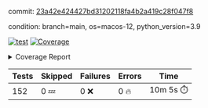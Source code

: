 commit: [23a42e424427bd31202118fa4b2a419c28f047f8](https://github.com/rcmdnk/homebrew-file/tree/23a42e424427bd31202118fa4b2a419c28f047f8)

condition: branch=main, os=macos-12, python_version=3.9

[![test](https://github.com/rcmdnk/homebrew-file/actions/workflows/test.yml/badge.svg)](https://github.com/rcmdnk/homebrew-file/actions/runs/4534900964)
<a href="https://github.com/rcmdnk/homebrew-file/blob/23a42e424427bd31202118fa4b2a419c28f047f8/README.md"><img alt="Coverage" src="https://img.shields.io/badge/Coverage-54%25-orange.svg" /></a><details><summary>Coverage Report </summary><table><tr><th>File</th><th>Stmts</th><th>Miss</th><th>Cover</th><th>Missing</th></tr><tbody><tr><td colspan="5"><b>bin</b></td></tr><tr><td>&nbsp; &nbsp;<a href="https://github.com/rcmdnk/homebrew-file/blob/23a42e424427bd31202118fa4b2a419c28f047f8/bin/brew-file">brew-file</a></td><td>1881</td><td>858</td><td>54%</td><td><a href="https://github.com/rcmdnk/homebrew-file/blob/23a42e424427bd31202118fa4b2a419c28f047f8/bin/brew-file#L43-L58">43&ndash;58</a>, <a href="https://github.com/rcmdnk/homebrew-file/blob/23a42e424427bd31202118fa4b2a419c28f047f8/bin/brew-file#L63-L65">63&ndash;65</a>, <a href="https://github.com/rcmdnk/homebrew-file/blob/23a42e424427bd31202118fa4b2a419c28f047f8/bin/brew-file#L158">158</a>, <a href="https://github.com/rcmdnk/homebrew-file/blob/23a42e424427bd31202118fa4b2a419c28f047f8/bin/brew-file#L273">273</a>, <a href="https://github.com/rcmdnk/homebrew-file/blob/23a42e424427bd31202118fa4b2a419c28f047f8/bin/brew-file#L292">292</a>, <a href="https://github.com/rcmdnk/homebrew-file/blob/23a42e424427bd31202118fa4b2a419c28f047f8/bin/brew-file#L357">357</a>, <a href="https://github.com/rcmdnk/homebrew-file/blob/23a42e424427bd31202118fa4b2a419c28f047f8/bin/brew-file#L360-L363">360&ndash;363</a>, <a href="https://github.com/rcmdnk/homebrew-file/blob/23a42e424427bd31202118fa4b2a419c28f047f8/bin/brew-file#L377-L382">377&ndash;382</a>, <a href="https://github.com/rcmdnk/homebrew-file/blob/23a42e424427bd31202118fa4b2a419c28f047f8/bin/brew-file#L420-L425">420&ndash;425</a>, <a href="https://github.com/rcmdnk/homebrew-file/blob/23a42e424427bd31202118fa4b2a419c28f047f8/bin/brew-file#L436">436</a>, <a href="https://github.com/rcmdnk/homebrew-file/blob/23a42e424427bd31202118fa4b2a419c28f047f8/bin/brew-file#L641">641</a>, <a href="https://github.com/rcmdnk/homebrew-file/blob/23a42e424427bd31202118fa4b2a419c28f047f8/bin/brew-file#L643">643</a>, <a href="https://github.com/rcmdnk/homebrew-file/blob/23a42e424427bd31202118fa4b2a419c28f047f8/bin/brew-file#L645">645</a>, <a href="https://github.com/rcmdnk/homebrew-file/blob/23a42e424427bd31202118fa4b2a419c28f047f8/bin/brew-file#L662-L666">662&ndash;666</a>, <a href="https://github.com/rcmdnk/homebrew-file/blob/23a42e424427bd31202118fa4b2a419c28f047f8/bin/brew-file#L679-L684">679&ndash;684</a>, <a href="https://github.com/rcmdnk/homebrew-file/blob/23a42e424427bd31202118fa4b2a419c28f047f8/bin/brew-file#L694">694</a>, <a href="https://github.com/rcmdnk/homebrew-file/blob/23a42e424427bd31202118fa4b2a419c28f047f8/bin/brew-file#L710">710</a>, <a href="https://github.com/rcmdnk/homebrew-file/blob/23a42e424427bd31202118fa4b2a419c28f047f8/bin/brew-file#L714-L718">714&ndash;718</a>, <a href="https://github.com/rcmdnk/homebrew-file/blob/23a42e424427bd31202118fa4b2a419c28f047f8/bin/brew-file#L736-L750">736&ndash;750</a>, <a href="https://github.com/rcmdnk/homebrew-file/blob/23a42e424427bd31202118fa4b2a419c28f047f8/bin/brew-file#L843-L858">843&ndash;858</a>, <a href="https://github.com/rcmdnk/homebrew-file/blob/23a42e424427bd31202118fa4b2a419c28f047f8/bin/brew-file#L886">886</a>, <a href="https://github.com/rcmdnk/homebrew-file/blob/23a42e424427bd31202118fa4b2a419c28f047f8/bin/brew-file#L897-L898">897&ndash;898</a>, <a href="https://github.com/rcmdnk/homebrew-file/blob/23a42e424427bd31202118fa4b2a419c28f047f8/bin/brew-file#L906">906</a>, <a href="https://github.com/rcmdnk/homebrew-file/blob/23a42e424427bd31202118fa4b2a419c28f047f8/bin/brew-file#L919-L924">919&ndash;924</a>, <a href="https://github.com/rcmdnk/homebrew-file/blob/23a42e424427bd31202118fa4b2a419c28f047f8/bin/brew-file#L928-L930">928&ndash;930</a>, <a href="https://github.com/rcmdnk/homebrew-file/blob/23a42e424427bd31202118fa4b2a419c28f047f8/bin/brew-file#L934-L937">934&ndash;937</a>, <a href="https://github.com/rcmdnk/homebrew-file/blob/23a42e424427bd31202118fa4b2a419c28f047f8/bin/brew-file#L1032-L1034">1032&ndash;1034</a>, <a href="https://github.com/rcmdnk/homebrew-file/blob/23a42e424427bd31202118fa4b2a419c28f047f8/bin/brew-file#L1037">1037</a>, <a href="https://github.com/rcmdnk/homebrew-file/blob/23a42e424427bd31202118fa4b2a419c28f047f8/bin/brew-file#L1043">1043</a>, <a href="https://github.com/rcmdnk/homebrew-file/blob/23a42e424427bd31202118fa4b2a419c28f047f8/bin/brew-file#L1066-L1069">1066&ndash;1069</a>, <a href="https://github.com/rcmdnk/homebrew-file/blob/23a42e424427bd31202118fa4b2a419c28f047f8/bin/brew-file#L1131">1131</a>, <a href="https://github.com/rcmdnk/homebrew-file/blob/23a42e424427bd31202118fa4b2a419c28f047f8/bin/brew-file#L1160">1160</a>, <a href="https://github.com/rcmdnk/homebrew-file/blob/23a42e424427bd31202118fa4b2a419c28f047f8/bin/brew-file#L1193">1193</a>, <a href="https://github.com/rcmdnk/homebrew-file/blob/23a42e424427bd31202118fa4b2a419c28f047f8/bin/brew-file#L1196">1196</a>, <a href="https://github.com/rcmdnk/homebrew-file/blob/23a42e424427bd31202118fa4b2a419c28f047f8/bin/brew-file#L1208">1208</a>, <a href="https://github.com/rcmdnk/homebrew-file/blob/23a42e424427bd31202118fa4b2a419c28f047f8/bin/brew-file#L1210">1210</a>, <a href="https://github.com/rcmdnk/homebrew-file/blob/23a42e424427bd31202118fa4b2a419c28f047f8/bin/brew-file#L1241">1241</a>, <a href="https://github.com/rcmdnk/homebrew-file/blob/23a42e424427bd31202118fa4b2a419c28f047f8/bin/brew-file#L1245">1245</a>, <a href="https://github.com/rcmdnk/homebrew-file/blob/23a42e424427bd31202118fa4b2a419c28f047f8/bin/brew-file#L1249-L1252">1249&ndash;1252</a>, <a href="https://github.com/rcmdnk/homebrew-file/blob/23a42e424427bd31202118fa4b2a419c28f047f8/bin/brew-file#L1254-L1257">1254&ndash;1257</a>, <a href="https://github.com/rcmdnk/homebrew-file/blob/23a42e424427bd31202118fa4b2a419c28f047f8/bin/brew-file#L1286-L1300">1286&ndash;1300</a>, <a href="https://github.com/rcmdnk/homebrew-file/blob/23a42e424427bd31202118fa4b2a419c28f047f8/bin/brew-file#L1305-L1308">1305&ndash;1308</a>, <a href="https://github.com/rcmdnk/homebrew-file/blob/23a42e424427bd31202118fa4b2a419c28f047f8/bin/brew-file#L1311-L1317">1311&ndash;1317</a>, <a href="https://github.com/rcmdnk/homebrew-file/blob/23a42e424427bd31202118fa4b2a419c28f047f8/bin/brew-file#L1322">1322</a>, <a href="https://github.com/rcmdnk/homebrew-file/blob/23a42e424427bd31202118fa4b2a419c28f047f8/bin/brew-file#L1330">1330</a>, <a href="https://github.com/rcmdnk/homebrew-file/blob/23a42e424427bd31202118fa4b2a419c28f047f8/bin/brew-file#L1336-L1341">1336&ndash;1341</a>, <a href="https://github.com/rcmdnk/homebrew-file/blob/23a42e424427bd31202118fa4b2a419c28f047f8/bin/brew-file#L1352-L1374">1352&ndash;1374</a>, <a href="https://github.com/rcmdnk/homebrew-file/blob/23a42e424427bd31202118fa4b2a419c28f047f8/bin/brew-file#L1402">1402</a>, <a href="https://github.com/rcmdnk/homebrew-file/blob/23a42e424427bd31202118fa4b2a419c28f047f8/bin/brew-file#L1418-L1425">1418&ndash;1425</a>, <a href="https://github.com/rcmdnk/homebrew-file/blob/23a42e424427bd31202118fa4b2a419c28f047f8/bin/brew-file#L1430-L1446">1430&ndash;1446</a>, <a href="https://github.com/rcmdnk/homebrew-file/blob/23a42e424427bd31202118fa4b2a419c28f047f8/bin/brew-file#L1451-L1455">1451&ndash;1455</a>, <a href="https://github.com/rcmdnk/homebrew-file/blob/23a42e424427bd31202118fa4b2a419c28f047f8/bin/brew-file#L1469-L1516">1469&ndash;1516</a>, <a href="https://github.com/rcmdnk/homebrew-file/blob/23a42e424427bd31202118fa4b2a419c28f047f8/bin/brew-file#L1519-L1550">1519&ndash;1550</a>, <a href="https://github.com/rcmdnk/homebrew-file/blob/23a42e424427bd31202118fa4b2a419c28f047f8/bin/brew-file#L1555-L1589">1555&ndash;1589</a>, <a href="https://github.com/rcmdnk/homebrew-file/blob/23a42e424427bd31202118fa4b2a419c28f047f8/bin/brew-file#L1594-L1675">1594&ndash;1675</a>, <a href="https://github.com/rcmdnk/homebrew-file/blob/23a42e424427bd31202118fa4b2a419c28f047f8/bin/brew-file#L1678-L1687">1678&ndash;1687</a>, <a href="https://github.com/rcmdnk/homebrew-file/blob/23a42e424427bd31202118fa4b2a419c28f047f8/bin/brew-file#L1700">1700</a>, <a href="https://github.com/rcmdnk/homebrew-file/blob/23a42e424427bd31202118fa4b2a419c28f047f8/bin/brew-file#L1705">1705</a>, <a href="https://github.com/rcmdnk/homebrew-file/blob/23a42e424427bd31202118fa4b2a419c28f047f8/bin/brew-file#L1710-L1749">1710&ndash;1749</a>, <a href="https://github.com/rcmdnk/homebrew-file/blob/23a42e424427bd31202118fa4b2a419c28f047f8/bin/brew-file#L1753-L1862">1753&ndash;1862</a>, <a href="https://github.com/rcmdnk/homebrew-file/blob/23a42e424427bd31202118fa4b2a419c28f047f8/bin/brew-file#L1872-L1884">1872&ndash;1884</a>, <a href="https://github.com/rcmdnk/homebrew-file/blob/23a42e424427bd31202118fa4b2a419c28f047f8/bin/brew-file#L1888">1888</a>, <a href="https://github.com/rcmdnk/homebrew-file/blob/23a42e424427bd31202118fa4b2a419c28f047f8/bin/brew-file#L1897-L1975">1897&ndash;1975</a>, <a href="https://github.com/rcmdnk/homebrew-file/blob/23a42e424427bd31202118fa4b2a419c28f047f8/bin/brew-file#L1983-L2028">1983&ndash;2028</a>, <a href="https://github.com/rcmdnk/homebrew-file/blob/23a42e424427bd31202118fa4b2a419c28f047f8/bin/brew-file#L2031-L2038">2031&ndash;2038</a>, <a href="https://github.com/rcmdnk/homebrew-file/blob/23a42e424427bd31202118fa4b2a419c28f047f8/bin/brew-file#L2042-L2043">2042&ndash;2043</a>, <a href="https://github.com/rcmdnk/homebrew-file/blob/23a42e424427bd31202118fa4b2a419c28f047f8/bin/brew-file#L2048-L2092">2048&ndash;2092</a>, <a href="https://github.com/rcmdnk/homebrew-file/blob/23a42e424427bd31202118fa4b2a419c28f047f8/bin/brew-file#L2101-L2137">2101&ndash;2137</a>, <a href="https://github.com/rcmdnk/homebrew-file/blob/23a42e424427bd31202118fa4b2a419c28f047f8/bin/brew-file#L2140-L2146">2140&ndash;2146</a>, <a href="https://github.com/rcmdnk/homebrew-file/blob/23a42e424427bd31202118fa4b2a419c28f047f8/bin/brew-file#L2150-L2158">2150&ndash;2158</a>, <a href="https://github.com/rcmdnk/homebrew-file/blob/23a42e424427bd31202118fa4b2a419c28f047f8/bin/brew-file#L2180-L2181">2180&ndash;2181</a>, <a href="https://github.com/rcmdnk/homebrew-file/blob/23a42e424427bd31202118fa4b2a419c28f047f8/bin/brew-file#L2185">2185</a>, <a href="https://github.com/rcmdnk/homebrew-file/blob/23a42e424427bd31202118fa4b2a419c28f047f8/bin/brew-file#L2196-L2197">2196&ndash;2197</a>, <a href="https://github.com/rcmdnk/homebrew-file/blob/23a42e424427bd31202118fa4b2a419c28f047f8/bin/brew-file#L2207-L2376">2207&ndash;2376</a>, <a href="https://github.com/rcmdnk/homebrew-file/blob/23a42e424427bd31202118fa4b2a419c28f047f8/bin/brew-file#L2382-L2537">2382&ndash;2537</a>, <a href="https://github.com/rcmdnk/homebrew-file/blob/23a42e424427bd31202118fa4b2a419c28f047f8/bin/brew-file#L2565">2565</a>, <a href="https://github.com/rcmdnk/homebrew-file/blob/23a42e424427bd31202118fa4b2a419c28f047f8/bin/brew-file#L2590">2590</a>, <a href="https://github.com/rcmdnk/homebrew-file/blob/23a42e424427bd31202118fa4b2a419c28f047f8/bin/brew-file#L2667">2667</a>, <a href="https://github.com/rcmdnk/homebrew-file/blob/23a42e424427bd31202118fa4b2a419c28f047f8/bin/brew-file#L2672-L2683">2672&ndash;2683</a>, <a href="https://github.com/rcmdnk/homebrew-file/blob/23a42e424427bd31202118fa4b2a419c28f047f8/bin/brew-file#L2707-L2715">2707&ndash;2715</a>, <a href="https://github.com/rcmdnk/homebrew-file/blob/23a42e424427bd31202118fa4b2a419c28f047f8/bin/brew-file#L2738">2738</a>, <a href="https://github.com/rcmdnk/homebrew-file/blob/23a42e424427bd31202118fa4b2a419c28f047f8/bin/brew-file#L2750">2750</a>, <a href="https://github.com/rcmdnk/homebrew-file/blob/23a42e424427bd31202118fa4b2a419c28f047f8/bin/brew-file#L2766">2766</a>, <a href="https://github.com/rcmdnk/homebrew-file/blob/23a42e424427bd31202118fa4b2a419c28f047f8/bin/brew-file#L2780-L2784">2780&ndash;2784</a>, <a href="https://github.com/rcmdnk/homebrew-file/blob/23a42e424427bd31202118fa4b2a419c28f047f8/bin/brew-file#L2788-L2791">2788&ndash;2791</a>, <a href="https://github.com/rcmdnk/homebrew-file/blob/23a42e424427bd31202118fa4b2a419c28f047f8/bin/brew-file#L2794-L2797">2794&ndash;2797</a>, <a href="https://github.com/rcmdnk/homebrew-file/blob/23a42e424427bd31202118fa4b2a419c28f047f8/bin/brew-file#L2800-L2808">2800&ndash;2808</a>, <a href="https://github.com/rcmdnk/homebrew-file/blob/23a42e424427bd31202118fa4b2a419c28f047f8/bin/brew-file#L2837-L2844">2837&ndash;2844</a>, <a href="https://github.com/rcmdnk/homebrew-file/blob/23a42e424427bd31202118fa4b2a419c28f047f8/bin/brew-file#L2855-L2862">2855&ndash;2862</a>, <a href="https://github.com/rcmdnk/homebrew-file/blob/23a42e424427bd31202118fa4b2a419c28f047f8/bin/brew-file#L2943-L2945">2943&ndash;2945</a>, <a href="https://github.com/rcmdnk/homebrew-file/blob/23a42e424427bd31202118fa4b2a419c28f047f8/bin/brew-file#L2966">2966</a>, <a href="https://github.com/rcmdnk/homebrew-file/blob/23a42e424427bd31202118fa4b2a419c28f047f8/bin/brew-file#L2972">2972</a>, <a href="https://github.com/rcmdnk/homebrew-file/blob/23a42e424427bd31202118fa4b2a419c28f047f8/bin/brew-file#L2983-L3595">2983&ndash;3595</a>, <a href="https://github.com/rcmdnk/homebrew-file/blob/23a42e424427bd31202118fa4b2a419c28f047f8/bin/brew-file#L3599">3599</a></td></tr><tr><td><b>TOTAL</b></td><td><b>1881</b></td><td><b>858</b></td><td><b>54%</b></td><td>&nbsp;</td></tr></tbody></table></details>

| Tests | Skipped | Failures | Errors | Time |
| ----- | ------- | -------- | -------- | ------------------ |
| 152 | 0 :zzz: | 0 :x: | 0 :fire: | 10m 5s :stopwatch: |

